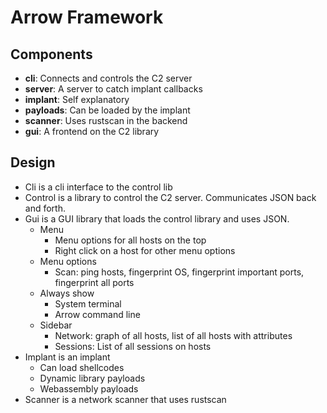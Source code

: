 # Arrow Framework

## Components

 - **cli**: Connects and controls the C2 server
 - **server**: A server to catch implant callbacks
 - **implant**: Self explanatory
 - **payloads**: Can be loaded by the implant
 - **scanner**: Uses rustscan in the backend
 - **gui**: A frontend on the C2 library

## Design
 - Cli is a cli interface to the control lib
 - Control is a library to control the C2 server. Communicates JSON back and forth.
 - Gui is a GUI library that loads the control library and uses JSON. 
   - Menu
     - Menu options for all hosts on the top
     - Right click on a host for other menu options
   - Menu options
     - Scan: ping hosts, fingerprint OS, fingerprint important ports, fingerprint all ports
   - Always show
     - System terminal
     - Arrow command line
   - Sidebar
     - Network: graph of all hosts, list of all hosts with attributes
     - Sessions: List of all sessions on hosts
 - Implant is an implant
   - Can load shellcodes
   - Dynamic library payloads
   - Webassembly payloads
 - Scanner is a network scanner that uses rustscan

